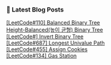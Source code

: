 

### 📕 Latest Blog Posts   

<a href ="https://gilbert9172.tistory.com/76"> [LeetCode#110] Balanced Binary Tree </a> <br><a href ="https://gilbert9172.tistory.com/75"> Height-Balanced(높이 균형) Binary Tree </a> <br><a href ="https://gilbert9172.tistory.com/74"> [LeetCode#] Invert Binary Tree </a> <br><a href ="https://gilbert9172.tistory.com/73"> [LeetCode#687] Longest Univalue Path </a> <br><a href ="https://gilbert9172.tistory.com/71"> [LeetCode#455] Assign Cookies </a> <br><a href ="https://gilbert9172.tistory.com/70"> [LeetCode#134] Gas Station </a> <br>